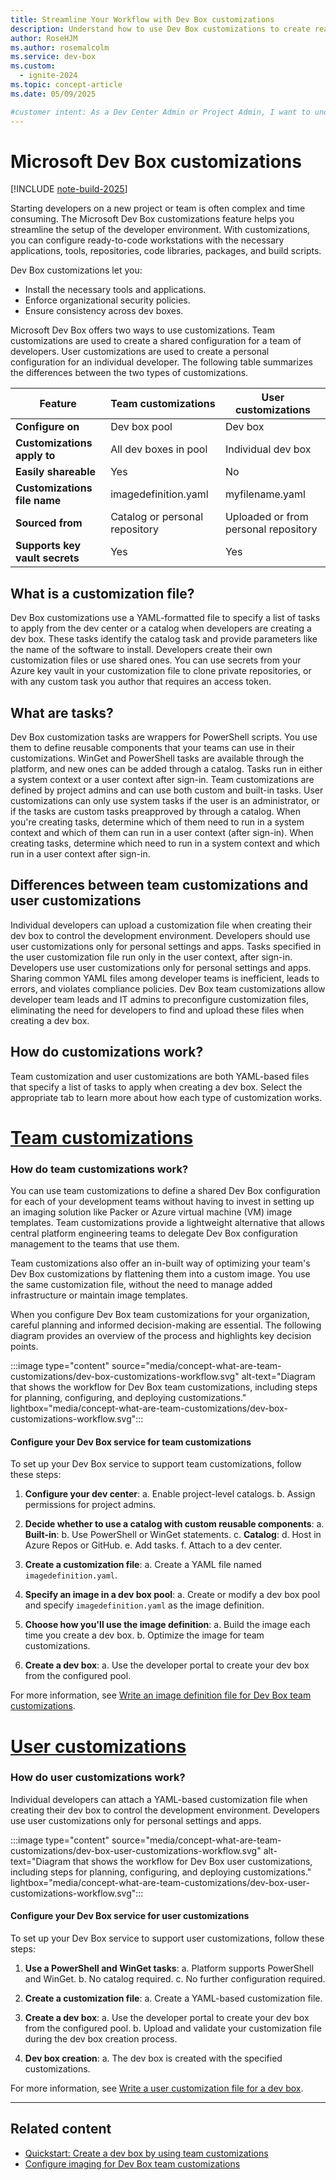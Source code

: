 ```yaml
---
title: Streamline Your Workflow with Dev Box customizations
description: Understand how to use Dev Box customizations to create ready-to-code configurations for your development teams and individual developers.
author: RoseHJM
ms.author: rosemalcolm
ms.service: dev-box
ms.custom:
  - ignite-2024
ms.topic: concept-article
ms.date: 05/09/2025

#customer intent: As a Dev Center Admin or Project Admin, I want to understand how to use Dev Box customizations so that I can create efficient, ready-to-code configurations for my development teams.
---
```


# Microsoft Dev Box customizations

[!INCLUDE [note-build-2025](includes/note-build-2025.md)]


Starting developers on a new project or team is often complex and time consuming. The Microsoft Dev Box customizations feature helps you streamline the setup of the developer environment. With customizations, you can configure ready-to-code workstations with the necessary applications, tools, repositories, code libraries, packages, and build scripts.

Dev Box customizations let you:
- Install the necessary tools and applications.
- Enforce organizational security policies.
- Ensure consistency across dev boxes.

Microsoft Dev Box offers two ways to use customizations. Team customizations are used to create a shared configuration for a team of developers. User customizations are used to create a personal configuration for an individual developer. The following table summarizes the differences between the two types of customizations.

| Feature                     | Team customizations       | User customizations |
|-----------------------------|---------------------------|---------------------------|
| **Configure on**            | Dev box pool             | Dev box                   |
| **Customizations apply to** | All dev boxes in pool    | Individual dev box        |
| **Easily shareable**        | Yes                      | No                        |
| **Customizations file name**| imagedefinition.yaml     | myfilename.yaml           |
| **Sourced from**            | Catalog or personal repository | Uploaded or from personal repository |
| **Supports key vault secrets** | Yes                  | Yes                       |

## What is a customization file?

Dev Box customizations use a YAML-formatted file to specify a list of tasks to apply from the dev center or a catalog when developers are creating a dev box. These tasks identify the catalog task and provide parameters like the name of the software to install. Developers create their own customization files or use shared ones. 
You can use secrets from your Azure key vault in your customization file to clone private repositories, or with any custom task you author that requires an access token.

## What are tasks?

Dev Box customization tasks are wrappers for PowerShell scripts. You use them to define reusable components that your teams can use in their customizations. 
WinGet and PowerShell tasks are available through the platform, and new ones can be added through a catalog.
Tasks run in either a system context or a user context after sign-in.
Team customizations are defined by project admins and can use both custom and built-in tasks.
User customizations can only use system tasks if the user is an administrator, or if the tasks are custom tasks preapproved by through a catalog.
When you're creating tasks, determine which of them need to run in a system context and which of them can run in a user context (after sign-in). 
When creating tasks, determine which need to run in a system context and which run in a user context after sign-in.

## Differences between team customizations and user customizations

Individual developers can upload a customization file when creating their dev box to control the development environment. Developers should use user customizations only for personal settings and apps. Tasks specified in the user customization file run only in the user context, after sign-in.
Developers use user customizations only for personal settings and apps.
Sharing common YAML files among developer teams is inefficient, leads to errors, and violates compliance policies. Dev Box team customizations allow developer team leads and IT admins to preconfigure customization files, eliminating the need for developers to find and upload these files when creating a dev box.

## How do customizations work?
Team customization and user customizations are both YAML-based files that specify a list of tasks to apply when creating a dev box. Select the appropriate tab to learn more about how each type of customization works.

# [Team customizations](#tab/team-customizations)
### How do team customizations work?

You can use team customizations to define a shared Dev Box configuration for each of your development teams without having to invest in setting up an imaging solution like Packer or Azure virtual machine (VM) image templates. Team customizations provide a lightweight alternative that allows central platform engineering teams to delegate Dev Box configuration management to the teams that use them.

Team customizations also offer an in-built way of optimizing your team's Dev Box customizations by flattening them into a custom image. You use the same customization file, without the need to manage added infrastructure or maintain image templates.

When you configure Dev Box team customizations for your organization, careful planning and informed decision-making are essential. The following diagram provides an overview of the process and highlights key decision points.


:::image type="content" source="media/concept-what-are-team-customizations/dev-box-customizations-workflow.svg" alt-text="Diagram that shows the workflow for Dev Box team customizations, including steps for planning, configuring, and deploying customizations." lightbox="media/concept-what-are-team-customizations/dev-box-customizations-workflow.svg":::

#### Configure your Dev Box service for team customizations

To set up your Dev Box service to support team customizations, follow these steps:

1. **Configure your dev center**:
    a. Enable project-level catalogs.
    b. Assign permissions for project admins.

1. **Decide whether to use a catalog with custom reusable components**:
    a. **Built-in**:
    b. Use PowerShell or WinGet statements.
    c. **Catalog**:
    d. Host in Azure Repos or GitHub.
    e. Add tasks.
    f. Attach to a dev center.

1. **Create a customization file**:
    a. Create a YAML file named `imagedefinition.yaml`.

1. **Specify an image in a dev box pool**:
    a. Create or modify a dev box pool and specify `imagedefinition.yaml` as the image definition.

1. **Choose how you'll use the image definition**:
    a. Build the image each time you create a dev box.
    b. Optimize the image for team customizations.

1. **Create a dev box**:
    a. Use the developer portal to create your dev box from the configured pool.

For more information, see [Write an image definition file for Dev Box team customizations](how-to-write-image-definition-file.md).

# [User customizations](#tab/user-customizations)
### How do user customizations work?
Individual developers can attach a YAML-based customization file when creating their dev box to control the development environment. Developers use user customizations only for personal settings and apps.  

:::image type="content" source="media/concept-what-are-team-customizations/dev-box-user-customizations-workflow.svg" alt-text="Diagram that shows the workflow for Dev Box user customizations, including steps for planning, configuring, and deploying customizations." lightbox="media/concept-what-are-team-customizations/dev-box-user-customizations-workflow.svg":::

#### Configure your Dev Box service for user customizations

To set up your Dev Box service to support user customizations, follow these steps:

1. **Use a PowerShell and WinGet tasks**:
    a. Platform supports PowerShell and WinGet.
    b. No catalog required.
    c. No further configuration required.

1. **Create a customization file**:
    a. Create a YAML-based customization file.

1. **Create a dev box**:
    a. Use the developer portal to create your dev box from the configured pool.
    b. Upload and validate your customization file during the dev box creation process.

1. **Dev box creation**:
    a. The dev box is created with the specified customizations.

For more information, see [Write a user customization file for a dev box](how-to-write-user-customization-file.md).

---

## Related content

- [Quickstart: Create a dev box by using team customizations](quickstart-team-customizations.md)
- [Configure imaging for Dev Box team customizations](how-to-configure-customization-imaging.md)

